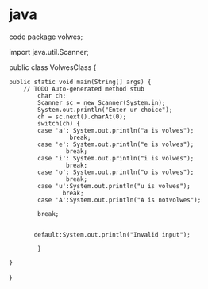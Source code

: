 # java
code
package volwes;

import java.util.Scanner;

public class VolwesClass {

	public static void main(String[] args) {
		// TODO Auto-generated method stub
			char ch;
			Scanner sc = new Scanner(System.in);
			System.out.println("Enter ur choice");
			ch = sc.next().charAt(0);
			switch(ch) {
			case 'a': System.out.println("a is volwes");
			         break;
			case 'e': System.out.println("e is volwes");            
			        break;
			case 'i': System.out.println("i is volwes");
					break;
	        case 'o': System.out.println("o is volwes");            
	        		break;
	        case 'u':System.out.println("u is volwes");
	               break;
	        case 'A':System.out.println("A is notvolwes");
	            
	        break;
	       
	               
	       default:System.out.println("Invalid input");
			        
			}

	}

}
